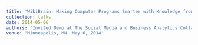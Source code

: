 ```yaml
---
title: 'WikiBrain: Making Computer Programs Smarter with Knowledge from Wikipedia'
collection: talks
date: 2014-05-06
authors: 'Invited Demo at The Social Media and Business Analytics Collaborative (SOBACO) Spring Research Symposium'
venue: 'Minneapolis, MN. May 6, 2014'
---
```

